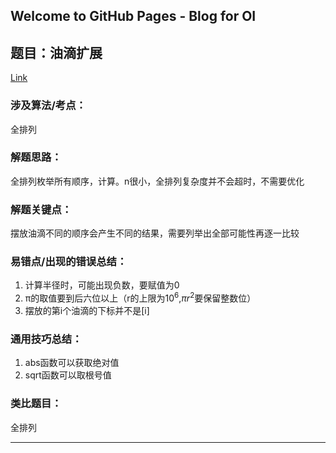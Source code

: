 ## Welcome to GitHub Pages - Blog for OI

## 题目：油滴扩展

[Link](https://www.luogu.com.cn/problem/P1378)

### 涉及算法/考点：
全排列

### 解题思路：
全排列枚举所有顺序，计算。n很小，全排列复杂度并不会超时，不需要优化
### 解题关键点：
摆放油滴不同的顺序会产生不同的结果，需要列举出全部可能性再逐一比较
### 易错点/出现的错误总结：
1. 计算半径时，可能出现负数，要赋值为0
2. π的取值要到后六位以上（r的上限为$10^6$,$πr^2$要保留整数位）
3. 摆放的第i个油滴的下标并不是[i]
### 通用技巧总结：
1. abs函数可以获取绝对值
2. sqrt函数可以取根号值
### 类比题目：

全排列

------------
